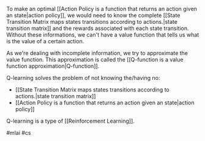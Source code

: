 To make an optimal [[Action Policy is a function that returns an action given an state|action policy]], we would need to know the complete [[State Transition Matrix maps states transitions according to actions.|state transition matrix]] and the rewards associated with each state transition. Without these informations, we can't have a value function that tells us what is the value of a certain action.

As we're dealing with incomplete information, we try to approximate the value function. This approximation is called the [[Q-function is a value function approximation|Q-function]].

Q-learning solves the problem of not knowing the/having no:
- [[State Transition Matrix maps states transitions according to actions.|state transition matrix]]
- [[Action Policy is a function that returns an action given an state|action policy]]

Q-learning is a type of [[Reinforcement Learning]].

#mlai #cs 